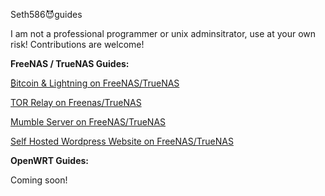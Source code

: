 Seth586😈guides

I am not a professional programmer or unix adminsitrator, use at your own risk!
Contributions are welcome!

**FreeNAS / TrueNAS Guides:**

[₿itcoin & Lightning️ on FreeNAS/TrueNAS](FreeNAS/bitcoin/README.md)

[TOR Relay on Freenas/TrueNAS](FreeNAS/tor_relay/README.md)

[Mumble Server on FreeNAS/TrueNAS](FreeNAS/mumble/README.md)

[Self Hosted Wordpress Website on FreeNAS/TrueNAS](FreeNAS/webserver/README.md)

**OpenWRT Guides:**

Coming soon!


